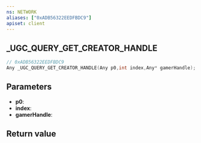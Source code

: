 ```yaml
---
ns: NETWORK
aliases: ["0xADB56322EEDFBDC9"]
apiset: client
---
```

## _UGC_QUERY_GET_CREATOR_HANDLE

```c
// 0xADB56322EEDFBDC9
Any _UGC_QUERY_GET_CREATOR_HANDLE(Any p0,int index,Any* gamerHandle);
```


## Parameters
* **p0**:
* **index**:
* **gamerHandle**:

## Return value

